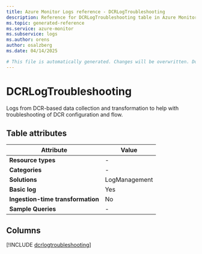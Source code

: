 ```yaml
---
title: Azure Monitor Logs reference - DCRLogTroubleshooting
description: Reference for DCRLogTroubleshooting table in Azure Monitor Logs.
ms.topic: generated-reference
ms.service: azure-monitor
ms.subservice: logs
ms.author: orens
author: osalzberg
ms.date: 04/14/2025

# This file is automatically generated. Changes will be overwritten. Do not change this file directly.
---
```


# DCRLogTroubleshooting

Logs from DCR-based data collection and transformation to help with troubleshooting of DCR configuration and flow.


## Table attributes

|Attribute|Value|
|---|---|
|**Resource types**|-|
|**Categories**|-|
|**Solutions**| LogManagement|
|**Basic log**|Yes|
|**Ingestion-time transformation**|No|
|**Sample Queries**|-|



## Columns
  
[!INCLUDE [dcrlogtroubleshooting](~/reusable-content/ce-skilling/azure/includes/azure-monitor/reference/tables/dcrlogtroubleshooting-include.md)]
